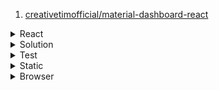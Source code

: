 1. [creativetimofficial/material-dashboard-react](https://github.com/creativetimofficial/material-dashboard-react)

<details>
<summary>React</summary>

1. [Practical React - 3 - Toast Notifications](https://youtu.be/nX_xDBR_gqo)
1. [Code evolution - React Styled Components](https://www.youtube.com/playlist?list=PLC3y8-rFHvwgu-G08-7ovbN9EyhF_cltM)
1. [React router ver6](https://reactrouter.com/docs/en/v6/getting-started/tutorial)
1. [Docs - styled components](https://styled-components.com/)
1. [10 React Hooks Explained // Plus Build your own from Scratch](https://youtu.be/TNhaISOUy6Q)
1. [[10분 테코톡] 앨버의 리액트 렌더링 최적화](https://youtu.be/1YAWshEGU6g)
1. [github: denoland/react18-with-deno](https://github.com/denoland/react18-with-deno)
1. [github: dapi-labs/react-nice-avatar](https://github.com/dapi-labs/react-nice-avatar)
1. [NPM package - React Helmet](https://www.npmjs.com/package/react-helmet)
1. [remotion-dev/remotion](https://github.com/remotion-dev/remotion)
1. [react-hook-form 파일 다루기](https://velog.io/@alsghk9701/react-hook-form-%ED%8C%8C%EC%9D%BC-%EB%8B%A4%EB%A3%A8%EA%B8%B0)
1. [리액트가 쉬워지는 채신기술 Zustand](https://youtu.be/zNHZJ_iEMPA)
1. [Know THIS Before Learning React!](https://youtube.com/shorts/gP7pUZNCPb4?feature=share)
1. [🌶️ take - React dependency arrays are evil](https://youtube.com/shorts/trT14IkU5Lw?feature=share)
1. [Suspense in React 18: How it works, and how you can use it](https://www.pluralsight.com/blog/software-development/suspense-react-18-explained#:~:text=Suspense%20is%20the%20first%20feature,intuitive%20API%20to%20work%20with)
1. [React Suspense: 꼭 알아야되는 차세대 렌더링 방식](https://youtu.be/AdER6IdorqQ)
1. [Why React.js is taking a new direction](https://youtu.be/1LkOa7Ky2ak)
1. [Github: danbovey/react-infinite-scroller](https://github.com/danbovey/react-infinite-scroller)
1. [React three fiber docs: loading OBJ models](https://docs.pmnd.rs/react-three-fiber/tutorials/loading-models#loading-obj-models)
1. [Github: notrab/react-use-cart](https://github.com/notrab/react-use-cart)
1. [Github: HiDeoo/intro.js-react](https://github.com/HiDeoo/intro.js-react)
1. [Github: remarkjs/react-markdown](https://github.com/remarkjs/react-markdown)
1. [Github: xiaolin/react-image-gallery](https://github.com/xiaolin/react-image-gallery)
1. [Github: infeng/react-viewer](https://github.com/infeng/react-viewer)
1. [Github: react-pdf-viewer/react-pdf-viewer](https://github.com/react-pdf-viewer/react-pdf-viewer)
1. []()
1. []()
1. []()
1. []()
1. []()

</details>

<details>
<summary>Solution</summary>

1. [AdminJS/Express/MikroORM](https://youtube.com/playlist?list=PLonvhmaBgi3M14JTD-HhzmwUxweVPWVrS)

</details>

<details>
<summary>Test</summary>

1. [Codeevolution - React testing tutorial](https://youtube.com/playlist?list=PLC3y8-rFHvwirqe1KHFCHJ0RqNuN61SJd)
1. []()
1. []()
1. []()
1. []()
1. []()

</details>

<details>
<summary>Static</summary>

1. [Introduction to Hugo | Hugo - Static Site Generator | Tutorial 1](https://youtu.be/qtIqKaDlqXo)

</details>

<details>
<summary>Browser</summary>

1. [What Is Chromium?](https://youtu.be/6Efm0myNng8)
1. [Google Chrome vs Chromium - What's the Difference?](https://youtu.be/xxuioJkc0J8)

</details>
